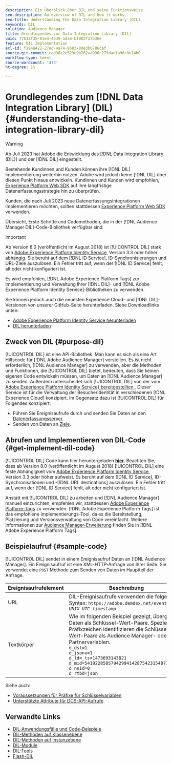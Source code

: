 ```yaml
---
description: Ein Überblick über DIL und seine Funktionsweise.
seo-description: An overview of DIL and how it works.
seo-title: Understanding the Data Integration Library (DIL)
keywords: DIL
solution: Audience Manager
title: Grundlegendes zur Data Integration Library (DIL)
uuid: 77b12f35-81e4-4639-ada6-bf982f27b36e
feature: DIL Implementation
exl-id: f194a422-27ed-4a74-9583-8de3b6786caf
source-git-commit: cad38e2c523e9b762aa996c275daefa96c8e14b0
workflow-type: tm+mt
source-wordcount: '473'
ht-degree: 1%

---
```


# Grundlegendes zum [!DNL Data Integration Library] (DIL){#understanding-the-data-integration-library-dil}

>[!WARNING]
>
>Ab Juli 2023 hat Adobe die Entwicklung des [!DNL Data Integration Library (DIL)] und der [!DNL DIL] eingestellt.
>
>Bestehende Kundinnen und Kunden können ihre [!DNL DIL] Implementierung weiterhin nutzen. Adobe wird jedoch keine [!DNL DIL] über diesen Punkt hinaus entwickeln. Kundinnen und Kunden wird empfohlen, [Experience Platform Web SDK](https://experienceleague.adobe.com/docs/experience-platform/edge/home.html?lang=en) auf ihre langfristige Datenerfassungsstrategie hin zu überprüfen.
>
>Kunden, die nach Juli 2023 neue Datenerfassungsintegrationen implementieren möchten, sollten stattdessen [Experience Platform Web SDK](https://experienceleague.adobe.com/docs/experience-platform/edge/home.html?lang=en) verwenden.

Übersicht, Erste Schritte und Codemethoden, die in der [!DNL Audience Manager DIL]-Code-Bibliothek verfügbar sind.

>[!IMPORTANT]
>
>Ab Version 8.0 (veröffentlicht im August 2018) ist [!UICONTROL DIL] stark von [Adobe Experience Platform Identity Service](https://experienceleague.adobe.com/docs/id-service/using/home.html), Version 3.3 oder höher abhängig. Sie beruht auf dem [!DNL ID Service], ID-Synchronisierungen und URL-Ziele auszulösen. Ein Fehler tritt auf, wenn der [!DNL ID Service] fehlt, alt oder nicht konfiguriert ist.
>
>Es wird empfohlen, [!DNL Adobe Experience Platform Tags] zur Implementierung und Verwaltung Ihrer [!DNL DIL]- und [!DNL Adobe Experience Platform Identity Service]-Bibliotheken zu verwenden.

Sie können jedoch auch die neuesten Experience Cloud- und [!DNL DIL]-Versionen von unserer GitHub-Seite herunterladen. Siehe Downloadlinks unten:

* [Adobe Experience Platform Identity Service herunterladen](https://github.com/Adobe-Marketing-Cloud/id-service/releases)
* [DIL herunterladen](https://github.com/Adobe-Marketing-Cloud/dil/releases)

## Zweck von DIL {#purpose-dil}

[!UICONTROL DIL] ist eine API-Bibliothek. Man kann es sich als eine Art Hilfscode für [!DNL Adobe Audience Manager] vorstellen. Es ist nicht erforderlich, [!DNL Audience Manager] zu verwenden, aber die Methoden und Funktionen, die [!UICONTROL DIL] bietet, bedeuten, dass Sie keinen eigenen Code entwickeln müssen, um Daten an [!DNL Audience Manager] zu senden. Außerdem unterscheidet sich [!UICONTROL DIL] von der vom [Adobe Experience Platform Identity Service} bereitgestellten ](https://experienceleague.adobe.com/docs/id-service/using/home.html). Dieser Service ist für die Verwaltung der Besucheridentität in verschiedenen [!DNL Experience Cloud] konzipiert. Im Gegensatz dazu ist [!UICONTROL DIL] für Folgendes konzipiert:

* Führen Sie Ereignisaufrufe durch und senden Sie Daten an den [Datenerfassungsserver](../reference/system-components/components-data-collection.md).
* Senden von Daten an [Ziele](../features/destinations/destinations.md).

## Abrufen und Implementieren von DIL-Code {#get-implement-dil-code}

[!UICONTROL DIL] Code kann hier heruntergeladen **[hier](https://github.com/Adobe-Marketing-Cloud/dil/releases)**. Beachten Sie, dass ab Version 8.0 (veröffentlicht im August 2018) [!UICONTROL DIL] eine feste Abhängigkeit vom [Adobe Experience Platform Identity Service](https://experienceleague.adobe.com/docs/id-service/using/home.html), Version 3.3 oder höher aufweist. Es beruht auf dem [!DNL ID Service], ID-Synchronisationen und -[!DNL URL destinations] auszulösen. Ein Fehler tritt auf, wenn der [!DNL ID Service] fehlt, alt oder nicht konfiguriert ist.

Anstatt mit [!UICONTROL DIL] zu arbeiten und [!DNL Audience Manager] manuell einzurichten, empfehlen wir, stattdessen [Adobe Experience Platform-Tags](https://experienceleague.adobe.com/docs/experience-platform/tags/home.html) zu verwenden. [!DNL Adobe Experience Platform Tags] ist das empfohlene Implementierungs-Tool, da es die Bereitstellung, Platzierung und Versionsverwaltung von Code vereinfacht. Weitere Informationen zur [Audience Manager-Erweiterung](https://experienceleague.adobe.com/docs/experience-platform/tags/extensions/adobe/audience-manager/overview.html) finden Sie in [!DNL Adobe Experience Platform Tags].

## Beispielaufruf {#sample-code}

[!UICONTROL DIL] sendet in einem Ereignisaufruf Daten an [!DNL Audience Manager]. Ein Ereignisaufruf ist eine XML-HTTP-Anfrage von Ihrer Seite. Sie verwendet eine `POST` Methode zum Senden von Daten im Hauptteil der Anfrage.

| Ereignisaufrufelement | Beschreibung |
|--- |--- |
| URL | DIL-Ereignisaufrufe verwenden die folgende Syntax: `https://adobe.demdex.net/event?_ts =` *`UNIX UTC timestamp`* |
| Textkörper | Wie im folgenden Beispiel gezeigt, übergibt DIL Daten als Schlüssel-Wert-Paare. Spezielle Präfixzeichen identifizieren die Schlüssel-Wert-Paare als Audience Manager- oder Partnervariablen.<br>`d_dst=1`<br>`d_jsonv=1`<br>`d_ld=_ts=1473693143821`<br>`d_mid=54192285857942994142875423154873503351`<br>`d_nsid=0`<br>`d_rtbd=json`<br> |

Siehe auch:
* [Voraussetzungen für Präfixe für Schlüsselvariablen](../features/traits/trait-variable-prefixes.md)
* [Unterstützte Attribute für DCS-API-Aufrufe](../api/dcs-intro/dcs-api-reference/dcs-keys.md)

## Verwandte Links

* [DIL-Anwendungsfälle und Code-Beispiele](/help/using/dil/dil-use-cases.md)
* [DIL-Methoden auf Klassenebene](/help/using/dil/dil-class-overview/dil-start.md)
* [DIL-Methoden auf Instanzebene](/help/using/dil/dil-instance-methods.md)
* [DIL-Module](/help/using/dil/dil-modules.md)
* [DIL-Tools](/help/using/dil/dil-tools.md)
* [Flash-DIL](/help/using/dil/dil-flash.md)
